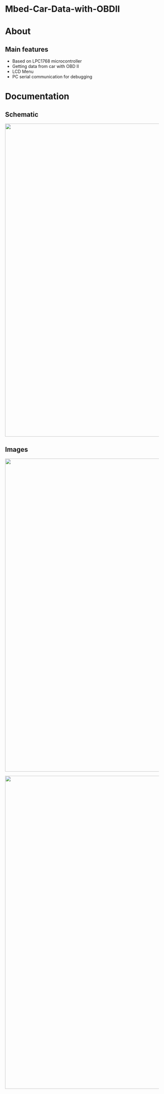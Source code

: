 # Mbed-Car-Data-with-OBDII

# About
## Main features
- Based on LPC1768 microcontroller
- Getting data from car with OBD II
- LCD Menu
- PC serial communication for debugging

# Documentation
## Schematic
<p align="center">
  <img width="1024" src="https://github.com/IvanTVZ/Mbed-Car-Data-with-OBDII/assets/148143766/187dbeef-3748-4db1-a85b-329bd59ed8fd">
</p>

## Images
<p align="center">
  <img width="1024" src="https://github.com/IvanTVZ/Mbed-Car-Data-with-OBDII/assets/148143766/7d143a98-b1c5-4a33-a2eb-0cc391fe831c">
</p>

<p align="center">
  <img width="1024" src="https://github.com/IvanTVZ/Mbed-Car-Data-with-OBDII/assets/148143766/485f85dd-3ac5-4c91-9e9d-10bb14362af3">
</p>
